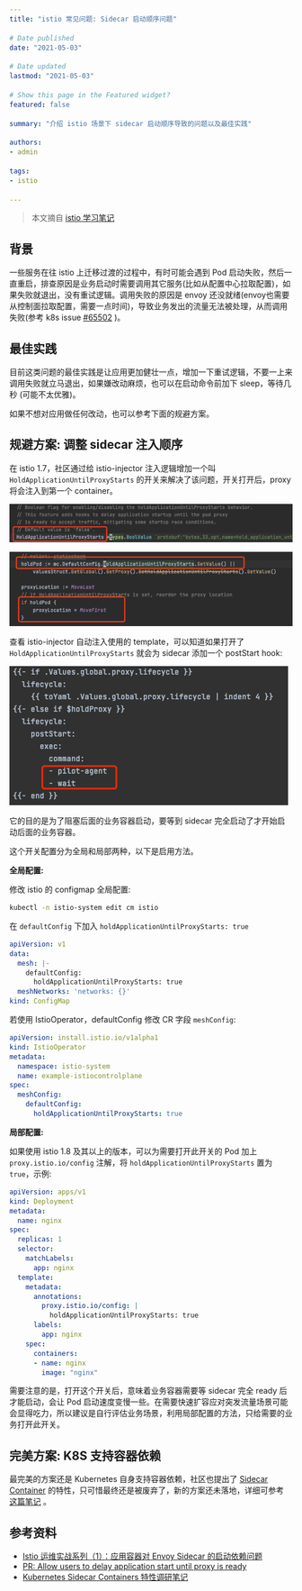 ```yaml
---
title: "istio 常见问题: Sidecar 启动顺序问题"

# Date published
date: "2021-05-03"

# Date updated
lastmod: "2021-05-03"

# Show this page in the Featured widget?
featured: false

summary: "介绍 istio 场景下 sidecar 启动顺序导致的问题以及最佳实践"

authors:
- admin

tags:
- istio

---
```


> 本文摘自 [istio 学习笔记](https://imroc.cc/istio/faq/sidecar-startup-order/)

## 背景

一些服务在往 istio 上迁移过渡的过程中，有时可能会遇到 Pod 启动失败，然后一直重启，排查原因是业务启动时需要调用其它服务(比如从配置中心拉取配置)，如果失败就退出，没有重试逻辑。调用失败的原因是 envoy 还没就绪(envoy也需要从控制面拉取配置，需要一点时间)，导致业务发出的流量无法被处理，从而调用失败(参考 k8s issue [#65502](https://github.com/kubernetes/kubernetes/issues/65502) )。

## 最佳实践

目前这类问题的最佳实践是让应用更加健壮一点，增加一下重试逻辑，不要一上来调用失败就立马退出，如果嫌改动麻烦，也可以在启动命令前加下 sleep，等待几秒 (可能不太优雅)。

如果不想对应用做任何改动，也可以参考下面的规避方案。

## 规避方案: 调整 sidecar 注入顺序

在 istio 1.7，社区通过给 istio-injector 注入逻辑增加一个叫 `HoldApplicationUntilProxyStarts` 的开关来解决了该问题，开关打开后，proxy 将会注入到第一个 container。

![](sidecar-order-1.png)

![](sidecar-order-2.png)

查看 istio-injector 自动注入使用的 template，可以知道如果打开了 `HoldApplicationUntilProxyStarts` 就会为 sidecar 添加一个 postStart hook:

![](2e3bb746.png)

它的目的是为了阻塞后面的业务容器启动，要等到 sidecar 完全启动了才开始启动后面的业务容器。

这个开关配置分为全局和局部两种，以下是启用方法。

**全局配置:**

修改 istio 的 configmap 全局配置:

``` bash
kubectl -n istio-system edit cm istio
```

在 `defaultConfig` 下加入 `holdApplicationUntilProxyStarts: true`

``` yaml
apiVersion: v1
data:
  mesh: |-
    defaultConfig:
      holdApplicationUntilProxyStarts: true
  meshNetworks: 'networks: {}'
kind: ConfigMap
```

若使用 IstioOperator，defaultConfig 修改 CR 字段 `meshConfig`:

``` yaml
apiVersion: install.istio.io/v1alpha1
kind: IstioOperator
metadata:
  namespace: istio-system
  name: example-istiocontrolplane
spec:
  meshConfig:
    defaultConfig:
      holdApplicationUntilProxyStarts: true
```

**局部配置:**

如果使用 istio 1.8 及其以上的版本，可以为需要打开此开关的 Pod 加上 `proxy.istio.io/config` 注解，将 `holdApplicationUntilProxyStarts` 置为 `true`，示例:

```yaml
apiVersion: apps/v1
kind: Deployment
metadata:
  name: nginx
spec:
  replicas: 1
  selector:
    matchLabels:
      app: nginx
  template:
    metadata:
      annotations:
        proxy.istio.io/config: |
          holdApplicationUntilProxyStarts: true
      labels:
        app: nginx
    spec:
      containers:
      - name: nginx
        image: "nginx"
```

需要注意的是，打开这个开关后，意味着业务容器需要等 sidecar 完全 ready 后才能启动，会让 Pod 启动速度变慢一些。在需要快速扩容应对突发流量场景可能会显得吃力，所以建议是自行评估业务场景，利用局部配置的方法，只给需要的业务打开此开关。

## 完美方案: K8S 支持容器依赖

最完美的方案还是 Kubernetes 自身支持容器依赖，社区也提出了 [Sidecar Container](https://github.com/kubernetes/enhancements/issues/753) 的特性，只可惜最终还是被废弃了，新的方案还未落地，详细可参考 [这篇笔记](https://imroc.cc/k8s/kep/sidecar-containers.html) 。

## 参考资料

* [Istio 运维实战系列（1）：应用容器对 Envoy Sidecar 的启动依赖问题](https://zhaohuabing.com/post/2020-09-05-istio-sidecar-dependency/#%E8%A7%A3%E5%86%B3%E6%96%B9%E6%A1%88)
* [PR: Allow users to delay application start until proxy is ready](https://github.com/istio/istio/pull/24737)
* [Kubernetes Sidecar Containers 特性调研笔记](https://imroc.cc/k8s/kep/sidecar-containers.html)